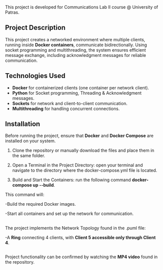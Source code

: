 This project is developed for Communications Lab II course @ University of Patras. 

##  Project Description
This project creates a networked environment where multiple clients, running inside **Docker containers**, communicate bidirectionally. Using socket programming and multithreading, the system ensures efficient message exchange, including acknowledgment messages for reliable communication.



## Technologies Used
- **Docker**  for containerized clients (one container per network client).
- **Python**  for Socket programming, Threading & Acknowledgment messages.
- **Sockets** for network and client-to-client communication.
- **Multithreading** for handling concurrent connections.


## Installation

Before running the project, ensure that **Docker** and **Docker Compose** are installed on your system.

1) Clone the repository or manually download the files and place them in the same folder.

2) Open a Terminal in the Project Directory: open your terminal and navigate to the directory where the docker-compose.yml file is located.

3) Build and Start the Containers:  run the following command **docker-compose up --build**.
   
This command will:

-Build the required Docker images.

-Start all containers and set up the network for communication.



## 
The project implements the Network Topology found in the .puml file: 

-A **Ring** connecting 4 clients, with **Client 5 accessible only through Client 4**.

##
Project functionality can be confirmed by watching the **MP4 video** found in the repository. 


